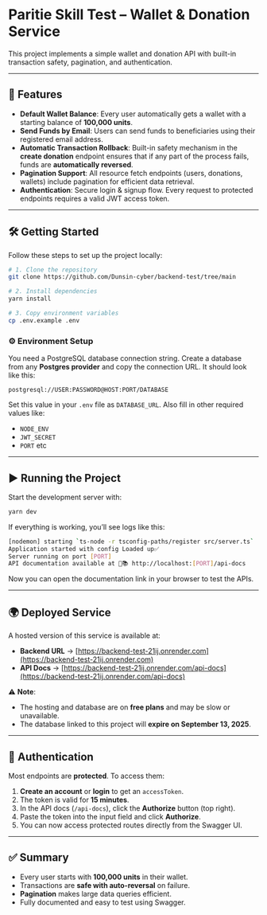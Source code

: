 

# Paritie Skill Test – Wallet & Donation Service

This project implements a simple wallet and donation API with built-in transaction safety, pagination, and authentication.

---

## 🚀 Features

* **Default Wallet Balance**: Every user automatically gets a wallet with a starting balance of **100,000 units**.
* **Send Funds by Email**: Users can send funds to beneficiaries using their registered email address.
* **Automatic Transaction Rollback**: Built-in safety mechanism in the **create donation** endpoint ensures that if any part of the process fails, funds are **automatically reversed**.
* **Pagination Support**: All resource fetch endpoints (users, donations, wallets) include pagination for efficient data retrieval.
* **Authentication**: Secure login & signup flow. Every request to protected endpoints requires a valid JWT access token.

---

## 🛠️ Getting Started

Follow these steps to set up the project locally:

```bash
# 1. Clone the repository
git clone https://github.com/Dunsin-cyber/backend-test/tree/main

# 2. Install dependencies
yarn install

# 3. Copy environment variables
cp .env.example .env
```

### ⚙️ Environment Setup

You need a PostgreSQL database connection string.
Create a database from any **Postgres provider** and copy the connection URL.
It should look like this:

```
postgresql://USER:PASSWORD@HOST:PORT/DATABASE
```

Set this value in your `.env` file as `DATABASE_URL`.
Also fill in other required values like:

* `NODE_ENV`
* `JWT_SECRET`
* `PORT` etc

---

## ▶️ Running the Project

Start the development server with:

```bash
yarn dev
```

If everything is working, you’ll see logs like this:

```bash
[nodemon] starting `ts-node -r tsconfig-paths/register src/server.ts`
Application started with config Loaded up✅
Server running on port [PORT]
API documentation available at 📝📚 http://localhost:[PORT]/api-docs
```

Now you can open the documentation link in your browser to test the APIs.

---

## 🌍 Deployed Service

A hosted version of this service is available at:

* **Backend URL** → [https://backend-test-21ij.onrender.com](https://backend-test-21ij.onrender.com)
* **API Docs** → [https://backend-test-21ij.onrender.com/api-docs](https://backend-test-21ij.onrender.com/api-docs)

⚠️ **Note**:

* The hosting and database are on **free plans** and may be slow or unavailable.
* The database linked to this project will **expire on September 13, 2025**.

---

## 🔑 Authentication

Most endpoints are **protected**. To access them:

1. **Create an account** or **login** to get an `accessToken`.
2. The token is valid for **15 minutes**.
3. In the API docs (`/api-docs`), click the **Authorize** button (top right).
4. Paste the token into the input field and click **Authorize**.
5. You can now access protected routes directly from the Swagger UI.

---

## ✅ Summary

* Every user starts with **100,000 units** in their wallet.
* Transactions are **safe with auto-reversal** on failure.
* **Pagination** makes large data queries efficient.
* Fully documented and easy to test using Swagger.

